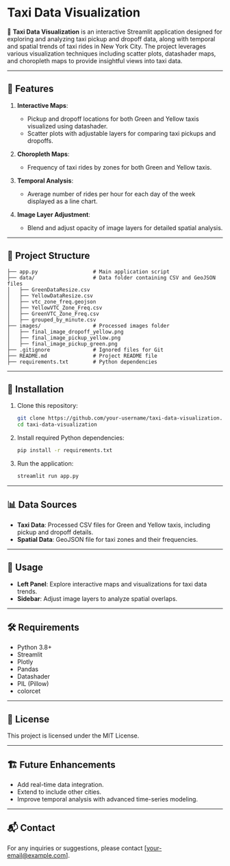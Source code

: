 
# Taxi Data Visualization

🚖 **Taxi Data Visualization** is an interactive Streamlit application designed for exploring and analyzing taxi pickup and dropoff data, along with temporal and spatial trends of taxi rides in New York City. The project leverages various visualization techniques including scatter plots, datashader maps, and choropleth maps to provide insightful views into taxi data.

---

## 📝 Features

1. **Interactive Maps**:
    - Pickup and dropoff locations for both Green and Yellow taxis visualized using datashader.
    - Scatter plots with adjustable layers for comparing taxi pickups and dropoffs.

2. **Choropleth Maps**:
    - Frequency of taxi rides by zones for both Green and Yellow taxis.
    
3. **Temporal Analysis**:
    - Average number of rides per hour for each day of the week displayed as a line chart.

4. **Image Layer Adjustment**:
    - Blend and adjust opacity of image layers for detailed spatial analysis.

---

## 📂 Project Structure

```
├── app.py                  # Main application script
├── data/                   # Data folder containing CSV and GeoJSON files
│   ├── GreenDataResize.csv
│   ├── YellowDataResize.csv
│   ├── vtc_zone_freq.geojson
│   ├── YellowVTC_Zone_Freq.csv
│   ├── GreenVTC_Zone_Freq.csv
│   ├── grouped_by_minute.csv
├── images/                 # Processed images folder
│   ├── final_image_dropoff_yellow.png
│   ├── final_image_pickup_yellow.png
│   ├── final_image_pickup_green.png
├── .gitignore              # Ignored files for Git
├── README.md               # Project README file
├── requirements.txt        # Python dependencies
```

---

## 🚀 Installation

1. Clone this repository:
    ```bash
    git clone https://github.com/your-username/taxi-data-visualization.git
    cd taxi-data-visualization
    ```

2. Install required Python dependencies:
    ```bash
    pip install -r requirements.txt
    ```

3. Run the application:
    ```bash
    streamlit run app.py
    ```

---

## 📊 Data Sources

- **Taxi Data**: Processed CSV files for Green and Yellow taxis, including pickup and dropoff details.
- **Spatial Data**: GeoJSON file for taxi zones and their frequencies.

---

## 🌟 Usage

- **Left Panel**: Explore interactive maps and visualizations for taxi data trends.
- **Sidebar**: Adjust image layers to analyze spatial overlaps.

---

## 🛠 Requirements

- Python 3.8+
- Streamlit
- Plotly
- Pandas
- Datashader
- PIL (Pillow)
- colorcet

---

## 📜 License

This project is licensed under the MIT License.

---

## 🏗 Future Enhancements

- Add real-time data integration.
- Extend to include other cities.
- Improve temporal analysis with advanced time-series modeling.

---

## 📬 Contact

For any inquiries or suggestions, please contact [your-email@example.com].
